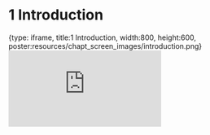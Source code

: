# 1 Introduction
 
{type: iframe, title:1 Introduction, width:800, height:600, poster:resources/chapt_screen_images/introduction.png}
![](https://datatrail-jhu.github.io/python/no_toc/introduction.html)
 

 
